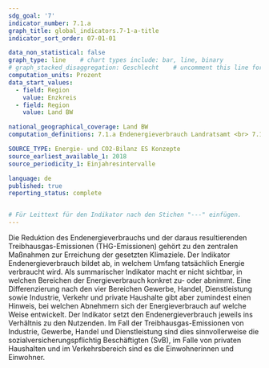 ```yaml
---
sdg_goal: '7'
indicator_number: 7.1.a
graph_title: global_indicators.7-1-a-title 
indicator_sort_order: 07-01-01

data_non_statistical: false
graph_type: line    # chart types include: bar, line, binary
# graph_stacked_disaggregation: Geschlecht    # uncomment this line for stacked bars. eplace "Geschlecht" with the field of aggregation.
computation_units: Prozent
data_start_values:
  - field: Region
    value: Enzkreis
  - field: Region
    value: Land BW

national_geographical_coverage: Land BW
computation_definitions: 7.1.a Endenergieverbrauch Landratsamt <br> 7.1.b Endenergieverbrauch Enzkreis <br> 7.1.c Jährliche Endenergieeinsparung Landratsamt [kWh]

SOURCE_TYPE: Energie- und CO2-Bilanz ES Konzepte
source_earliest_available_1: 2018
source_periodicity_1: Einjahresintervalle

language: de   
published: true
reporting_status: complete


# Für Leittext für den Indikator nach den Stichen "---" einfügen.
---
```


Die Reduktion des Endenergieverbrauchs und der daraus resultierenden Treibhausgas-Emissionen (THG-Emissionen) gehört zu den zentralen Maßnahmen zur Erreichung der gesetzten Klimaziele.
Der Indikator Endenergieverbrauch bildet ab, in welchem Umfang tatsächlich Energie verbraucht wird. Als summarischer Indikator macht er nicht sichtbar, in welchen Bereichen der Energieverbrauch konkret zu- oder abnimmt. Eine Differenzierung nach den vier Bereichen Gewerbe, Handel, Dienstleistung sowie Industrie, Verkehr und private Haushalte gibt aber zumindest einen Hinweis, bei welchen Abnehmern sich der Energieverbrauch auf welche Weise entwickelt.
Der Indikator setzt den Endenergieverbrauch jeweils ins Verhältnis zu den Nutzenden. Im Fall der Treibhausgas-Emissionen von Industrie, Gewerbe, Handel und Dienstleistung sind dies sinnvollerweise die sozialversicherungspflichtig Beschäftigten (SvB), im Falle von privaten Haushalten und im Verkehrsbereich sind es die Einwohnerinnen und Einwohner.